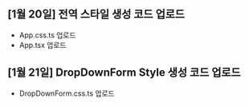 ## [1월 20일] 전역 스타일 생성 코드 업로드
 - App.css.ts 업로드
 - App.tsx 업로드


## [1월 21일] DropDownForm Style 생성 코드 업로드
 - DropDownForm.css.ts 업로드
